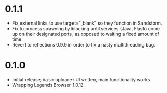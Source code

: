 # 0.1.1

* Fix external links to use target="_blank" so they function in Sandstorm.
* Fix to process spawning by blocking until services (Java, Flask) come up on
their designated ports, as opposed to waiting a fixed amount of time.
* Revert to reflections 0.9.9 in order to fix a nasty multithreading bug.

# 0.1.0

* Initial release; basic uploader UI written, main functionality works.
* Wrapping Legends Browser 1.0.12.
